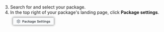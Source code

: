 3. Search for and select your package.
4. In the top right of your package's landing page, click **Package settings**. ![Package settings button](/assets/images/help/package-registry/packages-settings-from-package-landing-page.png)
